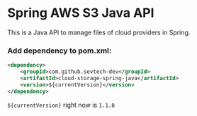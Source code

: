 # Spring AWS S3 Java API

This is a Java API to manage files of cloud providers in Spring. 

### Add dependency to pom.xml:

```xml
<dependency>
	<groupId>com.github.sevtech-dev</groupId>
	<artifactId>cloud-storage-spring-java</artifactId>
	<version>${currentVersion}</version>
</dependency>
```

```${currentVersion}``` right now is ```1.1.0```
